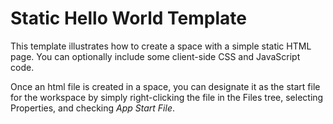 
# Static Hello World Template

This template illustrates how to create a space with a simple static HTML page. You can optionally include some client-side CSS and JavaScript code.

Once an html file is created in a space, you can designate it as the start file for the workspace by simply right-clicking the file in the Files tree, selecting Properties, and checking *App Start File*.

